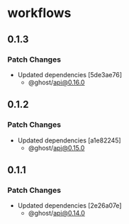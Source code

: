# workflows

## 0.1.3

### Patch Changes

- Updated dependencies [5de3ae76]
  - @ghost/api@0.16.0

## 0.1.2

### Patch Changes

- Updated dependencies [a1e82245]
  - @ghost/api@0.15.0

## 0.1.1

### Patch Changes

- Updated dependencies [2e26a07e]
  - @ghost/api@0.14.0
